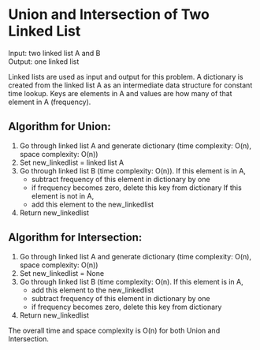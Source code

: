 # Union and Intersection of Two Linked List

Input: two linked list A and B </br>
Output: one linked list

Linked lists are used as input and output for this problem. A dictionary is created from the linked list A as an intermediate data structure for constant time lookup. Keys are elements in A and values are how many of that element in A (frequency).

## Algorithm for Union: 
1. Go through linked list A and generate dictionary (time complexity: O(n), space complexity: O(n))
2. Set new_linkedlist = linked list A
3. Go through linked list B (time complexity: O(n)). If this element is in A,
    * subtract frequency of this element in dictionary by one
    * if frequency becomes zero, delete this key from dictionary 
   If this element is not in A,
    * add this element to the new_linkedlist
4. Return new_linkedlist

## Algorithm for Intersection: 
1. Go through linked list A and generate dictionary (time complexity: O(n), space complexity: O(n))
2. Set new_linkedlist = None
3. Go through linked list B (time complexity: O(n). If this element is in A,
    * add this element to the new_linkedlist
    * subtract frequency of this element in dictionary by one
    * if frequency becomes zero, delete this key from dictionary 
4. Return new_linkedlist

The overall time and space complexity is O(n) for both Union and Intersection.